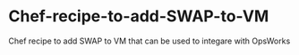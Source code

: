 # Chef-recipe-to-add-SWAP-to-VM
Chef recipe to add SWAP to VM that can be used to integare with OpsWorks
